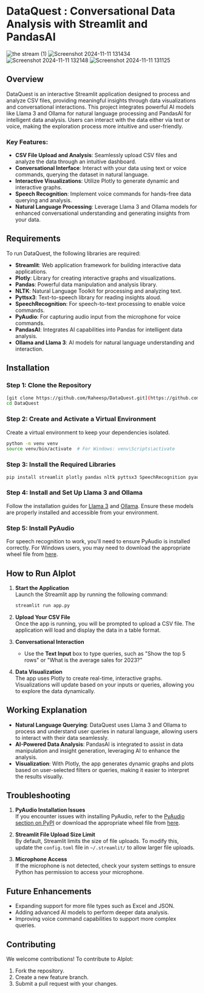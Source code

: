 # DataQuest : Conversational Data Analysis with Streamlit and PandasAI

![the stream (1)](https://github.com/user-attachments/assets/b74b554b-aa5c-44f6-9c8f-960c1c7ba73a)
![Screenshot 2024-11-11 131434](https://github.com/user-attachments/assets/dbfe1e33-d38d-48ac-ab6d-eb24de2efe14)
![Screenshot 2024-11-11 132148](https://github.com/user-attachments/assets/02942df5-77f9-46bd-8f61-971cfd270a24)
![Screenshot 2024-11-11 131125](https://github.com/user-attachments/assets/c09aa22e-4717-41d0-84fc-085df26b16b1)



## Overview

DataQuest is an interactive Streamlit application designed to process and analyze CSV files, providing meaningful insights through data visualizations and conversational interactions. This project integrates powerful AI models like Llama 3 and Ollama for natural language processing and PandasAI for intelligent data analysis. Users can interact with the data either via text or voice, making the exploration process more intuitive and user-friendly.

### Key Features:
- **CSV File Upload and Analysis**: Seamlessly upload CSV files and analyze the data through an intuitive dashboard.
- **Conversational Interface**: Interact with your data using text or voice commands, querying the dataset in natural language.
- **Interactive Visualizations**: Utilize Plotly to generate dynamic and interactive graphs.
- **Speech Recognition**: Implement voice commands for hands-free data querying and analysis.
- **Natural Language Processing**: Leverage Llama 3 and Ollama models for enhanced conversational understanding and generating insights from your data.

## Requirements

To run DataQuest, the following libraries are required:

- **Streamlit**: Web application framework for building interactive data applications.
- **Plotly**: Library for creating interactive graphs and visualizations.
- **Pandas**: Powerful data manipulation and analysis library.
- **NLTK**: Natural Language Toolkit for processing and analyzing text.
- **Pyttsx3**: Text-to-speech library for reading insights aloud.
- **SpeechRecognition**: For speech-to-text processing to enable voice commands.
- **PyAudio**: For capturing audio input from the microphone for voice commands.
- **PandasAI**: Integrates AI capabilities into Pandas for intelligent data analysis.
- **Ollama and Llama 3**: AI models for natural language understanding and interaction.

## Installation

### Step 1: Clone the Repository
```bash
[git clone https://github.com/Raheesp/DataQuest.git](https://github.com/Raheesp/DataQuest.git)
cd DataQuest
```

### Step 2: Create and Activate a Virtual Environment
Create a virtual environment to keep your dependencies isolated.

```bash
python -m venv venv
source venv/bin/activate  # For Windows: venv\Scripts\activate
```

### Step 3: Install the Required Libraries
```bash
pip install streamlit plotly pandas nltk pyttsx3 SpeechRecognition pyaudio pandasai
```

### Step 4: Install and Set Up Llama 3 and Ollama
Follow the installation guides for [Llama 3](https://llama.com) and [Ollama](https://ollama.com). Ensure these models are properly installed and accessible from your environment.

### Step 5: Install PyAudio
For speech recognition to work, you'll need to ensure PyAudio is installed correctly. For Windows users, you may need to download the appropriate wheel file from [here](https://www.lfd.uci.edu/~gohlke/pythonlibs/#pyaudio).

## How to Run AIplot

1. **Start the Application**  
   Launch the Streamlit app by running the following command:
   ```bash
   streamlit run app.py
   ```

2. **Upload Your CSV File**  
   Once the app is running, you will be prompted to upload a CSV file. The application will load and display the data in a table format.

3. **Conversational Interaction**  
   - Use the **Text Input** box to type queries, such as "Show the top 5 rows" or "What is the average sales for 2023?"

4. **Data Visualization**  
   The app uses Plotly to create real-time, interactive graphs. Visualizations will update based on your inputs or queries, allowing you to explore the data dynamically.

## Working Explanation

- **Natural Language Querying**: DataQuest uses Llama 3 and Ollama to process and understand user queries in natural language, allowing users to interact with their data seamlessly.
- **AI-Powered Data Analysis**: PandasAI is integrated to assist in data manipulation and insight generation, leveraging AI to enhance the analysis.
- **Visualization**: With Plotly, the app generates dynamic graphs and plots based on user-selected filters or queries, making it easier to interpret the results visually.

## Troubleshooting

1. **PyAudio Installation Issues**  
   If you encounter issues with installing PyAudio, refer to the [PyAudio section on PyPI](https://pypi.org/project/PyAudio/) or download the appropriate wheel file from [here](https://www.lfd.uci.edu/~gohlke/pythonlibs/#pyaudio).

2. **Streamlit File Upload Size Limit**  
   By default, Streamlit limits the size of file uploads. To modify this, update the `config.toml` file in `~/.streamlit/` to allow larger file uploads.

3. **Microphone Access**  
   If the microphone is not detected, check your system settings to ensure Python has permission to access your microphone.

## Future Enhancements

- Expanding support for more file types such as Excel and JSON.
- Adding advanced AI models to perform deeper data analysis.
- Improving voice command capabilities to support more complex queries.

## Contributing

We welcome contributions! To contribute to AIplot:
1. Fork the repository.
2. Create a new feature branch.
3. Submit a pull request with your changes.









